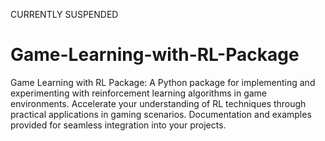 CURRENTLY SUSPENDED

# Game-Learning-with-RL-Package
Game Learning with RL Package: A Python package for implementing and experimenting with reinforcement learning algorithms in game environments. Accelerate your understanding of RL techniques through practical applications in gaming scenarios. Documentation and examples provided for seamless integration into your projects.
